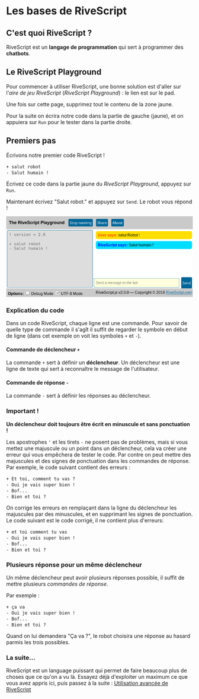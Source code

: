 # Les bases de RiveScript


## C'est quoi RiveScript ?

RiveScript est un **langage de programmation** qui sert à programmer des **chatbots**.


## Le RiveScript Playground

Pour commencer à utiliser RiveScript, une bonne solution est d'aller sur l'*aire de jeu RiveScript* (*RiveScript Playground*) : le lien est sur le pad.

Une fois sur cette page, supprimez tout le contenu de la zone jaune.

Pour la suite on écrira notre code dans la partie de gauche (jaune), et on appuiera sur `Run` pour le tester dans la partie droite.


## Premiers pas

Écrivons notre premier code RiveScript !

```
+ salut robot
- Salut humain !
```

Écrivez ce code dans la partie jaune du *RiveScript Playground*, appuyez sur `Run`.

Maintenant écrivez "Salut robot." et appuyez sur `Send`. Le robot vous répond !

![](img/cde1.png)

### Explication du code

Dans un code RiveScript, chaque ligne est une commande. Pour savoir de quelle type de commande il s'agît il suffit de regarder le symbole en début de ligne (dans cet exemple on voit les symboles `+` et `-`).

#### Commande de déclencheur `+`

La commande `+` sert à définir un **déclencheur**. Un déclencheur est une ligne de texte qui sert à reconnaître le message de l'utilisateur.

#### Commande de réponse `-`

La commande `-` sert à définir les réponses au déclencheur.

### Important !

**Un déclencheur doit toujours être écrit en minuscule et sans ponctuation !**

Les apostrophes `'` et les tirets `-` ne posent pas de problèmes, mais si vous mettez une majuscule ou un point dans un déclencheur, cela va créer une erreur qui vous empêchera de tester le code. 
Par contre on peut mettre des majuscules et des signes de ponctuation dans les commandes de réponse.
Par exemple, le code suivant contient des erreurs :

```
+ Et toi, comment tu vas ?
- Oui je vais super bien !
- Bof...
- Bien et toi ?
```

On corrige les erreurs en remplaçant dans la ligne du déclencheur les majuscules par des minuscules, et en supprimant les signes de ponctuation. Le code suivant est le code corrigé, il ne contient plus d'erreurs:

```
+ et toi comment tu vas
- Oui je vais super bien !
- Bof...
- Bien et toi ?
```

### Plusieurs réponse pour un même déclencheur

Un même déclencheur peut avoir plusieurs réponses possible, il suffit de mettre plusieurs *commandes de réponse*.

Par exemple :

```
+ ça va
- Oui je vais super bien !
- Bof...
- Bien et toi ?
```

Quand on lui demandera "Ça va ?", le robot choisira une réponse au hasard parmis les trois possibles.

### La suite...

RiveScript est un language puissant qui permet de faire beaucoup plus de choses que ce qu'on a vu là. Essayez déjà d'exploiter un maximum ce que vous avez appris ici, puis passez à la suite : [Utilisation avancée de RiveScript](rivescript-avance.html)
